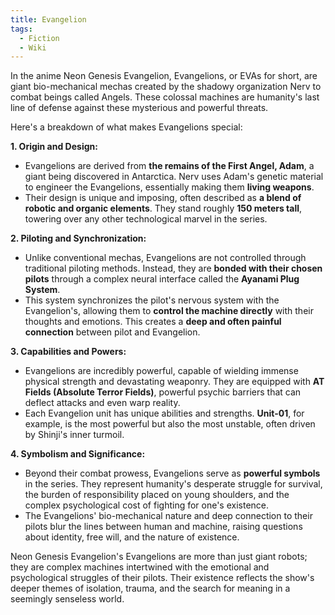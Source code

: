 ```yaml
---
title: Evangelion
tags:
  - Fiction
  - Wiki
---
```


In the anime Neon Genesis Evangelion, Evangelions, or EVAs for short, are giant bio-mechanical mechas created by the shadowy organization Nerv to combat beings called Angels. These colossal machines are humanity's last line of defense against these mysterious and powerful threats.

Here's a breakdown of what makes Evangelions special:

**1. Origin and Design:**

* Evangelions are derived from **the remains of the First Angel, Adam**, a giant being discovered in Antarctica. Nerv uses Adam's genetic material to engineer the Evangelions, essentially making them **living weapons**.
* Their design is unique and imposing, often described as **a blend of robotic and organic elements**. They stand roughly **150 meters tall**, towering over any other technological marvel in the series.

**2. Piloting and Synchronization:**

* Unlike conventional mechas, Evangelions are not controlled through traditional piloting methods. Instead, they are **bonded with their chosen pilots** through a complex neural interface called the **Ayanami Plug System**.
* This system synchronizes the pilot's nervous system with the Evangelion's, allowing them to **control the machine directly** with their thoughts and emotions. This creates a **deep and often painful connection** between pilot and Evangelion.

**3. Capabilities and Powers:**

* Evangelions are incredibly powerful, capable of wielding immense physical strength and devastating weaponry. They are equipped with **AT Fields (Absolute Terror Fields)**, powerful psychic barriers that can deflect attacks and even warp reality.
* Each Evangelion unit has unique abilities and strengths. **Unit-01**, for example, is the most powerful but also the most unstable, often driven by Shinji's inner turmoil.

**4. Symbolism and Significance:**

* Beyond their combat prowess, Evangelions serve as **powerful symbols** in the series. They represent humanity's desperate struggle for survival, the burden of responsibility placed on young shoulders, and the complex psychological cost of fighting for one's existence.
* The Evangelions' bio-mechanical nature and deep connection to their pilots blur the lines between human and machine, raising questions about identity, free will, and the nature of existence.

Neon Genesis Evangelion's Evangelions are more than just giant robots; they are complex machines intertwined with the emotional and psychological struggles of their pilots. Their existence reflects the show's deeper themes of isolation, trauma, and the search for meaning in a seemingly senseless world.
